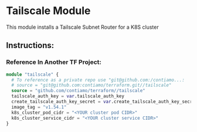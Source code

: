 # Tailscale Module

This module installs a Tailscale Subnet Router for a K8S cluster

## Instructions:

### Reference In Another TF Project:

```terraform
module "tailscale" {
  # To reference as a private repo use "git@github.com:/contiamo...:
  # source = "git@github.com:contiamo/terraform.git//tailscale"
  source = "github.com/contiamo/terraform//tailscale"
  tailscale_auth_key = var.tailscale_auth_key
  create_tailscale_auth_key_secret = var.create_tailscale_auth_key_secret
  image_tag = "v1.54.1"
  k8s_cluster_pod_cidr = "<YOUR cluster pod CIDR>"
  k8s_cluster_service_cidr = "<YOUR cluster service CIDR>"
}
```
